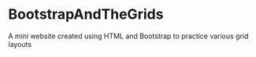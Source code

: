 # BootstrapAndTheGrids
A mini website created using HTML and Bootstrap to practice various grid layouts
